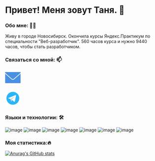 # Привет! Меня зовут Таня. 👋

### Обо мне: 👩‍💻

Живу в городе Новосибирск. Окончила курсы Яндекс.Практикум по специальности "Веб-разработчик". 560 часов курса и нужно 9440 часов, чтобы стать разработчиком.

### Cвязаться со мной: 📫

[![image](https://github.com/StMelik/StMelik/raw/main/icon/email-icon.png)](tts2204@mail.ru)

[![image](https://github.com/StMelik/StMelik/raw/main/icon/telegram-icon.png)](https://t.me/tatukanova)

### Языки и технологии: 🛠
![image](https://user-images.githubusercontent.com/98208790/215104456-0ca1ec47-0676-4b17-b553-97ead9b6c0e0.png) ![image](https://user-images.githubusercontent.com/98208790/215104763-641ecf6e-dc5c-4d70-a1c9-ef2fca5632fb.png) ![image](https://user-images.githubusercontent.com/98208790/215104846-32ef7ae1-0db9-4004-9a45-12e57bf4b3d5.png) ![image](https://user-images.githubusercontent.com/98208790/215104946-0ed81d6f-aec7-4d26-831b-ccd015644913.png) ![image](https://user-images.githubusercontent.com/98208790/215104983-f864c6f7-5a1d-4132-ba7f-4952fc4b6f14.png) ![image](https://user-images.githubusercontent.com/98208790/215105033-ddbb489a-a9f8-45ce-8712-e8f954cb51eb.png) ![image](https://user-images.githubusercontent.com/98208790/215105086-9acdb32c-3700-485e-b6fb-7eb49701064d.png)

### Моя статистика:🔥
[![Anurag's GitHub stats](https://github-readme-stats.vercel.app/api?username=anuraghazra)](https://github.com/anuraghazra/github-readme-stats)
